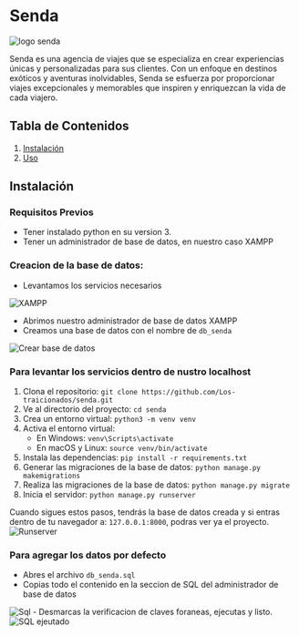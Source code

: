 # Senda
![logo senda](https://github.com/Los-traicionados/senda/assets/99487654/35838cfa-285f-442a-8370-54e4f332b677)

Senda es una agencia de viajes que se especializa en crear experiencias únicas y personalizadas para sus clientes. Con un enfoque en destinos exóticos y aventuras inolvidables, Senda se esfuerza por proporcionar viajes excepcionales y memorables que inspiren y enriquezcan la vida de cada viajero.

## Tabla de Contenidos

1. [Instalación](#instalación)
2. [Uso](#uso)

## Instalación

### Requisitos Previos
-   Tener instalado python en su version 3.
-   Tener un administrador de base de datos, en nuestro caso XAMPP
### Creacion de la base de datos:
-   Levantamos los servicios necesarios
<img width="auto" alt="XAMPP" src="https://github.com/Los-traicionados/senda/assets/99487654/5fcd84d9-6e26-4b50-9bbd-77eea06c524f">

-   Abrimos nuestro administrador de base de datos XAMPP
-   Creamos una base de datos con el nombre de `db_senda`
  <img width="auto" alt="Crear base de datos" src="https://github.com/Los-traicionados/senda/assets/99487654/dbbaf3e9-1ae0-46eb-a431-58b67f2e9280">


### Para levantar los servicios dentro de nustro localhost
1. Clona el repositorio: `git clone https://github.com/Los-traicionados/senda.git`
2. Ve al directorio del proyecto: `cd senda`
3. Crea un entorno virtual: `python3 -m venv venv`
4. Activa el entorno virtual:
   - En Windows: `venv\Scripts\activate`
   - En macOS y Linux: `source venv/bin/activate`
5. Instala las dependencias: `pip install -r requirements.txt`
6. Generar las migraciones de la base de datos: `python manage.py makemigrations`
7. Realiza las migraciones de la base de datos: `python manage.py migrate`
8. Inicia el servidor: `python manage.py runserver`

Cuando sigues estos pasos, tendrás la base de datos creada y si entras dentro de tu navegador a: `127.0.0.1:8000`, podras ver ya el proyecto.
<img width="auto" alt="Runserver" src="https://github.com/Los-traicionados/senda/assets/99487654/71d46fee-39d9-460c-9bb1-74c20a56661e">


### Para agregar los datos por defecto
- Abres el archivo `db_senda.sql`
- Copias todo el contenido en la seccion de SQL del administrador de base de datos
 <img width="auto" alt="Sql" src="https://github.com/Los-traicionados/senda/assets/99487654/86865ad3-d588-4ed7-879a-d2067b896eba">
- Desmarcas la verificacion de claves foraneas, ejecutas y listo.
<img width="auto" alt="SQL ejeutado" src="https://github.com/Los-traicionados/senda/assets/99487654/67347d95-4dad-4cca-be42-5a1f8561f334">
